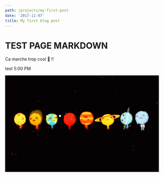 ```yaml
---
path: /projects/my-first-post
date: '2017-11-07'
title: My first blog post
---
```

# TEST PAGE MARKDOWN

Ca marche trop cool 🤪 !!

test 5:00 PM

![planet](/static/images/uploads/1257394183730.jpg)
